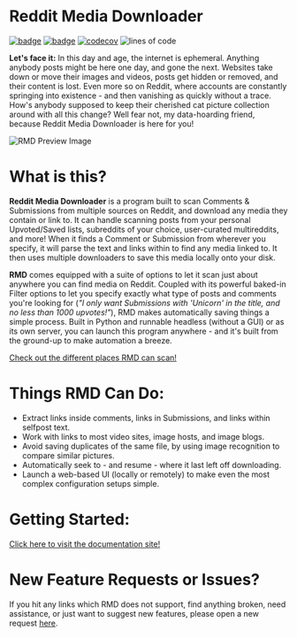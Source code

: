 # Reddit Media Downloader 
[![badge](https://github.com/shadowmoose/RedditDownloader/workflows/Pytest/badge.svg)](https://github.com/shadowmoose/RedditDownloader/actions) 
[![badge](https://github.com/shadowmoose/RedditDownloader/workflows/Docs/badge.svg)](https://shadowmoose.github.io/RedditDownloader/)
[![codecov](https://codecov.io/gh/shadowmoose/RedditDownloader/branch/master/graph/badge.svg)](https://codecov.io/gh/shadowmoose/RedditDownloader)
![lines of code](https://raw.githubusercontent.com/shadowmoose/RedditDownloader/project-badges/loc-badge.svg)

**Let's face it:** In this day and age, the internet is ephemeral. Anything anybody posts might be here one day,
and gone the next. Websites take down or move their images and videos, posts get hidden or removed, and their
content is lost. Even more so on Reddit, where accounts are constantly springing into existence -
and then vanishing as quickly without a trace. How's anybody supposed to keep their cherished cat picture 
collection around with all this change? Well fear not, my data-hoarding friend,
because Reddit Media Downloader is here for you!

![RMD Preview Image](https://thumbs.gfycat.com/UniqueBigFinnishspitz-size_restricted.gif)


# What is this?
**Reddit Media Downloader** is a program built to scan Comments & Submissions from multiple sources on Reddit, 
and download any media they contain or link to. It can handle scanning posts from your personal 
Upvoted/Saved lists, subreddits of your choice, user-curated multireddits, and more!
When it finds a Comment or Submission from wherever you specify, it will parse the text and links within to
find any media linked to. It then uses multiple downloaders to save this media locally onto your disk.


**RMD** comes equipped with a suite of options to let it scan just about anywhere you can find media on Reddit.
Coupled with its powerful baked-in Filter options to let you specify exactly what type of posts and comments
you're looking for (*"I only want Submissions with 'Unicorn' in the title, and no less than 1000 upvotes!"*), 
RMD makes automatically saving things a simple process. Built in Python and runnable headless (without a GUI) or as its own server, 
you can launch this program anywhere - and it's built from the ground-up to make automation a breeze.

[Check out the different places RMD can scan!](https://shadowmoose.github.io/RedditDownloader/Getting_Started/Sources/#list-of-supported-sources)

# Things RMD Can Do:
* Extract links inside comments, links in Submissions, and links within selfpost text.
* Work with links to most video sites, image hosts, and image blogs.
* Avoid saving duplicates of the same file, by using image recognition to compare similar pictures.
* Automatically seek to - and resume - where it last left off downloading.
* Launch a web-based UI (locally or remotely) to make even the most complex configuration setups simple.

# Getting Started:
[Click here to visit the documentation site!](https://shadowmoose.github.io/RedditDownloader/)


# New Feature Requests or Issues?
If you hit any links which RMD does not support, find anything broken, need assistance, or just want to suggest new features, please open a new request [here](https://github.com/shadowmoose/RedditDownloader/issues/new/choose).
